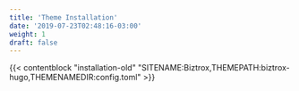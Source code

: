 ```yaml
---
title: 'Theme Installation'
date: '2019-07-23T02:48:16-03:00'
weight: 1
draft: false
---
```


{{< contentblock "installation-old" "SITENAME:Biztrox,THEMEPATH:biztrox-hugo,THEMENAMEDIR:config.toml" >}}
